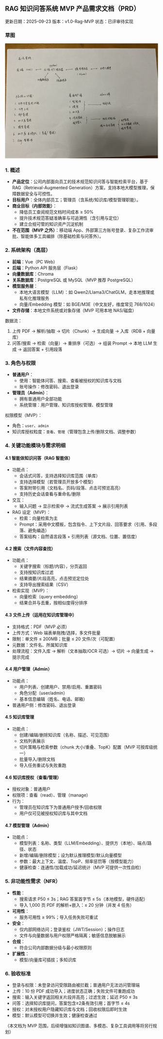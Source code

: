 ﻿## RAG 知识问答系统 MVP 产品需求文档（PRD）

更新日期：2025-09-23  版本：v1.0-Rag-MVP  状态：已评审待实现

### 草图

![F085A6BAD5958BCEF3881C303D291766](assets/caotu.jpg)

### 1. 概述
- **产品定位**：公司内部面向员工的技术规范知识问答与智能检索平台，基于 RAG（Retrieval-Augmented Generation）方案，支持本地大模型推理，保障数据安全与可控性。
- **目标用户**：全体内部员工；管理员（含系统/知识库/模型管理职能）。
- **商业目标（内部效能）**：
  - 降低员工查阅规范文档时间成本 ≥ 50%
  - 提升技术规范答疑准确率与可追溯性（含引用与定位）
  - 建立合规可管的知识资产沉淀机制
- **不在范围（MVP 之外）**：移动端 App、外部第三方账号登录、复杂工作流审批、智能体多工具编排（除基础检索与问答外）。

### 2. 系统架构（高层）
- **前端**：Vue（PC Web）
- **后端**：Python API 服务层（Flask）
- **向量数据库**：Chroma 
- **关系数据库**：PostgreSQL 或 MySQL（MVP 推荐 PostgreSQL）
- **模型服务层**：
  - 本地大语言模型（LLM）：如 Qwen2/Llama3/ChatGLM，走本地推理或私有化推理服务
  - 向量/Embedding 模型：如 BGE/M3E（中文友好，维度常见 768/1024）
- **文件存储**：本地文件系统或对象存储（MVP 可用本地 NAS/磁盘）

数据流：
1) 上传 PDF → 解析/抽取 → 切片（Chunk）→ 生成向量 → 入库（RDB + 向量库）
2) 问答/搜索 → 检索（向量）→ 重排序（可选）→ 组装 Prompt → 本地 LLM 生成 → 返回答案 + 引用段落

### 3. 角色与权限
- **普通用户**：
  - 使用：智能体问答、搜索、查看被授权的知识库与文档
  - 账号操作：修改密码、退出登录
- **管理员（Admin）**：
  - 拥有普通用户全部功能
  - 系统管理：用户管理、知识库授权管理、模型管理

权限模型（MVP）：
- 角色：`user`、`admin`
- 知识库授权粒度：`查看`、`管理`（管理包含上传/删除文档、调整参数）

### 4. 关键功能模块与需求明细

#### 4.1 智能体知识问答（RAG 智能体）
- 功能点：
  - 会话式问答，支持选择知识库范围（单库）
  - 支持选择模型（若管理员开放多个模型）
  - 答案附带引用（文档名、页码/段落、点击可预览高亮）
  - 支持历史会话查看与重命名/删除
- 交互：
  - 输入问题 → 显示检索中 → 流式生成答案 → 展示引用列表
- RAG 设定（MVP）：
  - 检索：向量检索为主
  - Prompt：采用中文模板，包含指令、上下文片段、回答要求（引用、多段落、避免编造）
  - 答案结构：自然语言段落 + 引用列表（源文档、位置、置信度）

#### 4.2 搜索（文件内容查找）
- 功能点：
  - 关键字搜索（标题/内容），分页返回
  - 支持按知识库过滤
  - 结果摘要/片段高亮，点击预览定位处
  - 支持导出搜索结果（CSV）
- 检索实现（MVP）：
  - 向量检索（query embedding）
  - 结果合并与去重，按相似度得分排序

#### 4.3 文件上传（运用在知识库管理中）
- 支持格式：PDF（MVP 必须）
- 上传方式：Web 端表单拖拽/选择，多文件批量
- 限制：单文件 ≤ 200MB；批量 ≤ 20 文件/次（可配置）
- 元数据：文件名、所属知识库
- 处理流程：文件入库 → 解析（文本抽取/OCR 可选）→ 切片 → 向量生成 → 提示完成

#### 4.4 用户管理（Admin）
- 功能点：
  - 用户列表、创建用户、禁用/启用、重置密码
  - 角色分配（user/admin）
  - 基本信息编辑（姓名、电话、邮箱）
- 普通用户侧：修改密码、退出登录

#### 4.5 知识库管理
- 功能点：
  - 创建/编辑/删除知识库（名称、描述、可见范围）
  - 文档列表展示
  - 切片策略与检索参数（chunk 大小/重叠、TopK）配置（MVP 可按库级统一）
  - 批量导入/删除文档
  - 导入任务重试与失败重跑

#### 4.6 知识库授权（查看/管理）
- 授权对象：普通用户
- 权限项：查看（read）、管理（manage）
- 行为：
  - 管理员在知识库下为普通用户授予/回收权限
  - 用户仅可见被授权知识库与其中文档

#### 4.7 模型管理（Admin）
- 功能点：
  - 模型列表：名称、类型（LLM/Embedding）、提供方（本地）、端点/路径、状态
  - 新增/编辑/删除模型；设为默认推理模型/默认向量模型
  - 参数：最大上下文、温度、TopP、频率惩罚等（按模型能力）
  - 健康检查：连通性/加载成功/延迟统计（MVP 可提供一次性自检）

### 5. 非功能性需求（NFR）
- **性能**：
  - 搜索请求 P50 ≤ 3s；RAG 答案首字节 ≤ 5s（本地模型，硬件适配）
  - 导入 1,000 页 PDF 的解析+嵌入：≤ 20 分钟（并发 4 任务）
- **可用性**：
  - 服务可用性 ≥ 99%；导入任务失败可重试
- **安全**：
  - 仅内部网络访问；登录鉴权（JWT/Session）；操作日志
  - 文件与向量数据与用户权限严格隔离；敏感信息脱敏展示
- **合规**：
  - 符合公司内部数据分级与最小权限原则
- **扩展性**：
  - 模型/向量库可插拔；多知识库

### 6. 验收标准
- 登录与权限：未登录访问受限路由被拦截；普通用户无法访问管理端
- 上传：10 份 PDF 成功导入；进度状态正确；失败文件可重跑成功
- 搜索：输入关键字返回相关片段并高亮；过滤生效；延迟 P50 ≤ 3s
- 问答：选择知识库提问，答案包含≥2条有效引用；首字节 ≤ 4s
- 授权：对未授权用户隐藏知识库与文档；回收权限后即时生效
- 模型：默认模型可切换并生效；健康检查通过



（本文档为 MVP 范围，后续增强如知识图谱、多模态、复杂工具调用等将另行规划）

